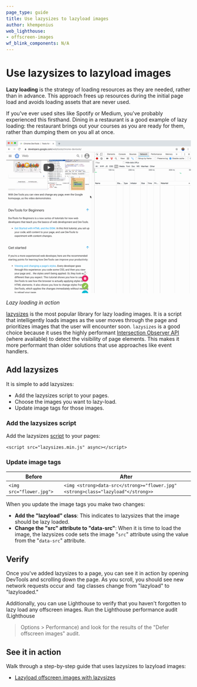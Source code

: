 ```yaml
---
page_type: guide
title: Use lazysizes to lazyload images
author: khempenius
web_lighthouse:
- offscreen-images
wf_blink_components: N/A
---
```


# Use lazysizes to lazyload images

**Lazy loading** is the strategy of loading resources as they are needed, rather
than in advance. This approach frees up resources during the initial page load
and avoids loading assets that are never used. 

If you've ever used sites like Spotify or Medium, you've probably experienced
this firsthand. Dining in a restaurant is a good example of lazy loading: the
restaurant brings out your courses as you are ready for them, rather than
dumping them on you all at once.

![image](./lazy-load-image.gif)

_Lazy loading in action_

[lazysizes](https://github.com/aFarkas/lazysizes) is the most popular library
for lazy loading images. It is a script that intelligently loads images as the
user moves through the page and prioritizes images that the user will encounter
soon. `lazysizes` is a good choice because it uses the highly performant
[Intersection Observer API](https://developer.mozilla.org/en-US/docs/Web/API/Intersection_Observer_API)
(where available) to detect the visibility of page elements. This makes it more
performant than older solutions that use approaches like event handlers.

## Add lazysizes

It is simple to add lazysizes:

+  Add the lazysizes script to your pages.
+  Choose the images you want to lazy-load.
+  Update image tags for those images.

### Add the lazysizes script

Add the lazysizes
[script](https://github.com/aFarkas/lazysizes/blob/gh-pages/lazysizes.min.js) to
your pages:

    <script src="lazysizes.min.js" async></script>
### Update image tags

| Before  | After |
|---------|----------------|
| `<img src="flower.jpg">` | `<img <strong>data-src</strong>="flower.jpg" <strong>class="lazyload"</strong>>` |

When you update the image tags you make two changes:

+  **Add the "lazyload" class**: This indicates to lazysizes that the
    image should be lazy loaded.
+  **Change the "src" attribute to "data-src"**: When it is time to load the
    image, the lazysizes code sets the image "`src`" attribute using the value
    from the "`data-src`" attribute.

## Verify

Once you've added lazysizes to a page, you can see it in action by opening
DevTools and scrolling down the page. As you scroll, you should see new network
requests occur and  <img> tag classes change from "lazyload" to "lazyloaded."

Additionally, you can use Lighthouse to verify that you haven't forgotten to
lazy load any offscreen images. Run the Lighthouse performance audit (Lighthouse
> Options > Performance) and look for the results of the "Defer offscreen
images" audit.

## See it in action

Walk through a step-by-step guide that uses lazysizes to lazyload images:

+  [Lazyload offscreen images with lazysizes](http://www.example.com)

## 
